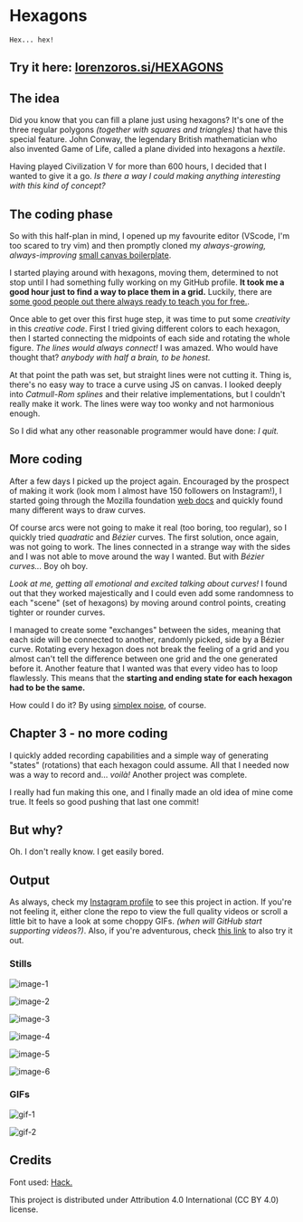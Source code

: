 # Hexagons

`Hex... hex!`

## Try it here: [lorenzoros.si/HEXAGONS](https://www.lorenzoros.si/HEXAGONS)

## The idea

Did you know that you can fill a plane just using hexagons? It's one of the three regular polygons *(together with squares and triangles)* that have this special feature. John Conway, the legendary British mathematician who also invented Game of Life, called a plane divided into hexagons a *hextile*.

Having played Civilization V for more than 600 hours, I decided that I wanted to give it a go. *Is there a way I could making anything interesting with this kind of concept?*

## The coding phase

So with this half-plan in mind, I opened up my favourite editor (VScode, I'm too scared to try vim) and then promptly cloned my *always-growing, always-improving* [small canvas boilerplate](https://github.com/lorossi/empty-html5-canvas-project).

I started playing around with hexagons, moving them, determined to not stop until I had something fully working on my GitHub profile. **It took me a good hour just to find a way to place them in a grid.** Luckily, there are [some good people out there always ready to teach you for free.](https://www.redblobgames.com/grids/hexagons/).

Once able to get over this first huge step, it was time to put some *creativity* in this *creative code*. First I tried giving different colors to each hexagon, then I started connecting the midpoints of each side and rotating the whole figure. *The lines would always connect!* I was amazed. Who would have thought that? *anybody with half a brain, to be honest.*

At that point the path was set, but straight lines were not cutting it. Thing is, there's no easy way to trace a curve using JS on canvas. I looked deeply into *Catmull-Rom splines* and their relative implementations, but I couldn't really make it work. The lines were way too wonky and not harmonious enough.

So I did what any other reasonable programmer would have done: *I quit.*

## More coding

After a few days I picked up the project again. Encouraged by the prospect of making it work (look mom I almost have 150 followers on Instagram!), I started going through the Mozilla foundation [web docs](https://developer.mozilla.org/en-US/docs/Web/API/Canvas_API) and quickly found many different ways to draw curves.

Of course arcs were not going to make it real (too boring, too regular), so I quickly tried *quadratic* and *Bézier* curves. The first solution, once again, was not going to work. The lines connected in a strange way with the sides and I was not able to move around the way I wanted. But with *Bézier curves...* Boy oh boy.

*Look at me, getting all emotional and excited talking about curves!* I found out that they worked majestically and I could even add some randomness to each "scene" (set of hexagons) by moving around control points, creating tighter or rounder curves.

I managed to create some "exchanges" between the sides, meaning that each side will be connected to another, randomly picked, side by a Bézier curve. Rotating every hexagon does not break the feeling of a grid and you almost can't tell the difference between one grid and the one generated before it. Another feature that I wanted was that every video has to loop flawlessly. This means that the **starting and ending state for each hexagon had to be the same.**

How could I do it? By using [simplex noise](https://github.com/jwagner/simplex-noise.js/), of course.

## Chapter 3 - no more coding

I quickly added recording capabilities and a simple way of generating "states" (rotations) that each hexagon could assume. All that I needed now was a way to record and... *voilà!* Another project was complete.

I really had fun making this one, and I finally made an old idea of mine come true. It feels so good pushing that last one commit!

## But why?

Oh. I don't really know. I get easily bored.

## Output

As always, check my [Instagram profile](https://www.instagram.com/lorossi97/) to see this project in action. If you're not feeling it, either clone the repo to view the full quality videos or scroll a little bit to have a look at some choppy GIFs. *(when will GitHub start supporting videos?)*. Also, if you're adventurous, check [this link](https://www.lorenzoros.si/HEXAGONS) to also try it out.

### Stills

![image-1](output/stills/frame-000173.png)

![image-2](output/stills/frame-000394.png)

![image-3](output/stills/frame-000787.png)

![image-4](output/stills/frame-000129.png)

![image-5](output/stills/frame-000658.png)

![image-6](output/stills/frame-000752.png)

### GIFs

![gif-1](output/videos/video_1_gif.gif)

![gif-2](output/videos/video_2_gif.gif)

## Credits

Font used: [Hack.](https://sourcefoundry.org/hack/)

This project is distributed under Attribution 4.0 International (CC BY 4.0) license.
